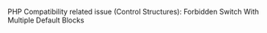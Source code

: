 PHP Compatibility related issue (Control Structures): Forbidden Switch With Multiple Default Blocks
